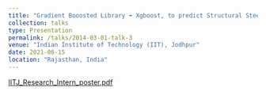```yaml
---
title: "Gradient Booosted Library ➡️ Xgboost, to predict Structural Steel-columns 🏛️ Fire-Resistance 🔥"
collection: talks
type: Presentation
permalink: /talks/2014-03-01-talk-3
venue: "Indian Institute of Technology (IIT), Jodhpur"
date: 2021-06-15
location: "Rajasthan, India"
---
```

[IITJ_Research_Intern_poster.pdf](https://github.com/DevasmitDutta/DevasmitDutta.github.io/files/10254454/IITJ_Research_Intern_poster.pdf)

